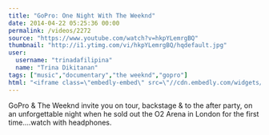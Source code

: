 ```yaml
---
title: "GoPro: One Night With The Weeknd"
date: 2014-04-22 05:25:36 00:00
permalink: /videos/2272
source: "https://www.youtube.com/watch?v=hkpYLemrgBQ"
thumbnail: "http://i1.ytimg.com/vi/hkpYLemrgBQ/hqdefault.jpg"
user:
  username: "trinadafilipina"
  name: "Trina Dikitanan"
tags: ["music","documentary","the weeknd","gopro"]
html: "<iframe class=\"embedly-embed\" src=\"//cdn.embedly.com/widgets/media.html?src=http%3A%2F%2Fwww.youtube.com%2Fembed%2FhkpYLemrgBQ%3Fwmode%3Dtransparent%26feature%3Doembed&wmode=transparent&url=http%3A%2F%2Fwww.youtube.com%2Fwatch%3Fv%3DhkpYLemrgBQ&image=http%3A%2F%2Fi1.ytimg.com%2Fvi%2FhkpYLemrgBQ%2Fhqdefault.jpg&key=daaebf4d9cdd46779200162d0ca86e20&type=text%2Fhtml&schema=youtube\" width=\"854\" height=\"480\" scrolling=\"no\" frameborder=\"0\" allowfullscreen></iframe>"
---
```


GoPro & The Weeknd invite you on tour, backstage & to the after party, on an unforgettable night when he sold out the O2 Arena in London for the first time....watch with headphones.